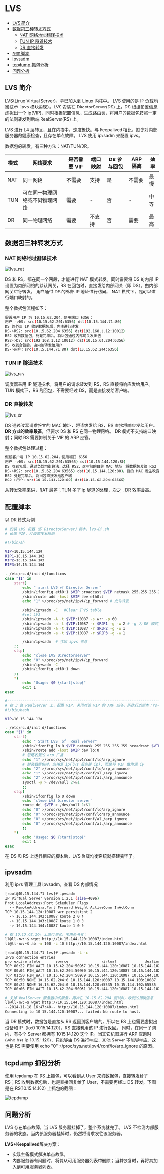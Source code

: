 ﻿#  LVS

<!-- vim-markdown-toc GFM -->
* [LVS 简介](#lvs-简介)
* [数据包三种转发方式](#数据包三种转发方式)
    * [NAT 网络地址翻译技术](#nat-网络地址翻译技术)
    * [TUN IP 隧道技术](#tun-ip-隧道技术)
    * [DR 直接转发](#dr-直接转发)
* [配置脚本](#配置脚本)
* [ipvsadm](#ipvsadm)
* [tcpdump 抓包分析](#tcpdump-抓包分析)
* [问题分析](#问题分析)

<!-- vim-markdown-toc -->
## LVS 简介

[LVS](http://www.linuxvirtualserver.org/)(Linux Virtual Server)，早已加入到 Linux 内核中。
LVS 使用的是 IP 负载均衡技术 (ipvs 模块实现）。LVS 安装在 DirectorServer(DS) 上，DS 根据配置信息虚拟出一个 ip(VIP)，同时根据配置信息，生成路由表，将用户的数据包按照一定的法则转发到后端 RealServer(RS) 上。

LVS 进行 L4 层转发，且在内核中，速度极快。与 Keepalived 相比，缺少对内部服务器的健康检查，且存在单点故障。
LVS 使用 ipvsadm 来配置 ipvs。

数据包的转发，有三种方法：NAT/TUN/DR。

| 模式 | 网络要求 | 是否需要 VIP | 端口映射 | DS 参与回包 | ARP 隔离 | 效率 |
| ---- | ----------------------- | ----------- | -------- | ---------- | ------- | ---- |
| NAT | 同一网段 | 不需要 | 支持 | 是 | 不需要  | 最慢 |
| TUN | 可在同一物理网络或不同物理网络 | 需要 | - | 否 | - | 中等 |
| DR | 同一物理网络 | 需要 | 不支持 | 否 | 需要 | 最高 |

## 数据包三种转发方式

### NAT 网络地址翻译技术

![lvs_nat](./../../images/HA/lvs_nat.png)

DS 和 RS，都在同一个网段，才能进行 NAT 模式转发。同时需要将 DS 的内部 IP 设置为内部网络的默认网关，RS 在回包时，直接发给内部网关（即 DS），由内部网关进行转发。
用户通过 DS 的外部 IP 地址进行访问。
NAT 模式下，是可以进行端口映射的。

整个数据包流程如下：
```sh
假设用户 IP 为 10.15.62.204，使用端口 6356；
用户 ->DS: src(10.15.62.204:6356) dst(10.15.144.71:80)
DS 的外部 IP 收到数据包后，内核进行转发
DS->RS2: src(10.15.62.204:6356) dst(192.168.1.12:10012)
RS2 收到数据包，处理完毕后，将回包通过内部网关发出去
RS2->DS: src(192.168.1.12:10012) dst(10.15.62.204:6356)
DS 收到会包后，由内核转发给用户
DS->用户：src(10.15.144.71:80) dst(10.15.62.204:6356)
```

### TUN IP 隧道技术

![lvs_tun](./../../images/HA/lvs_tun.png)

调度器采用 IP 隧道技术，将用户的请求转发到 RS，RS 直接将响应发给用户。
TUN 模式下，RS 的回包，不需要经过 DS，而是直接发给客户端。

### DR 直接转发

![lvs_dr](./../../images/HA/lvs_dr.png)

DS 通过改写请求报文的 MAC 地址，将请求发给 RS，RS 直接将响应发给用户。
**DR 方式的效率最高**，但要求 DS 和 RS 在同一物理网络。
DR 模式不支持端口映射；同时 RS 需要抑制关于 VIP 的 ARP 应答。

整个数据包处理过程：
```sh
假设客户端 IP 10.15.62.204，使用端口 6356
用户 ->DS: src(10.15.62.204:63565) dst(10.15.144.120:80)
DS 收到包后，通过负载均衡算法，选择 RS2，改写包的目的 MAC 地址，将数据包发给 RS2
DS->RS2: src(10.15.62.204:63565) dst(10.15.144.120:80)，目的 MAC 发生改变
RS2 处理完毕后，将回包直接发给客户端
RS2->用户：src(10.15.144.120:80) dst(10.15.62.204:63565)
```
从转发效率来讲，NAT 最差；TUN 多了 ip 隧道的处理，次之；DR 效率最高。

## 配置脚本
以 DR 模式为例
```sh
# 安装 LVS 机器（即 DirectorServer）脚本，lvs-DR.sh
# 设置 VIP，并设置转发规则

#!/bin/sh

VIP=10.15.144.120
RIP1=10.15.144.102
RIP2=10.15.144.103
RIP3=10.15.144.104

. /etc/rc.d/init.d/functions
case "$1" in
    start)
        echo " start LVS of Director Server"
        /sbin/ifconfig eth0:1 $VIP broadcast $VIP netmask 255.255.255.255 up # 添加虚拟设备 eth0:1 和虚拟 IP
        /sbin/route add -host $VIP dev eth0:1
        echo "1" >/proc/sys/net/ipv4/ip_forward # 允许转发

        /sbin/ipvsadm -C   #Clear IPVS table
        #set LVS
        /sbin/ipvsadm -A -t $VIP:10087 -s wrr -p 60
        /sbin/ipvsadm -a -t $VIP:10087 -r $RIP1 -g -w 2 # -g 为 DR 模式， -w 为权重
        /sbin/ipvsadm -a -t $VIP:10087 -r $RIP2 -g -w 1
        /sbin/ipvsadm -a -t $VIP:10087 -r $RIP3 -g -w 1

        /sbin/ipvsadm  # 打印 ipvs 信息
    ;;
    stop)
        echo "close LVS Directorserver"
        echo "0" >/proc/sys/net/ipv4/ip_forward
        /sbin/ipvsadm -C
        /sbin/ifconfig eth0:1 down
    ;;
    *)
        echo "Usage: $0 {start|stop}"
        exit 1
esac

#-----------------------------------------------------------------------
# 在 3 台 RealServer 上，配置 VIP，关闭对该 VIP 的 ARP 应答，所执行的脚本：rs-DR.sh
#!/bin/bash

VIP=10.15.144.120

. /etc/rc.d/init.d/functions
case "$1" in
    start)
        echo " Start LVS  of  Real Server"
        /sbin/ifconfig lo:0 $VIP netmask 255.255.255.255 broadcast $VIP up
        /sbin/route add -host $VIP dev lo:0
        # 忽略收到的 arp 广播
        echo "1" >/proc/sys/net/ipv4/conf/lo/arp_ignore
        # 封装数据包时，忽略源 ip(lvs 服务器 ip), 而是将 VIP 做为源 ip
        echo "2" >/proc/sys/net/ipv4/conf/lo/arp_announce
        echo "1" >/proc/sys/net/ipv4/conf/all/arp_ignore
        echo "2" >/proc/sys/net/ipv4/conf/all/arp_announce
        sysctl -p > /dev/null 2>&1
        ;;
    stop)
        /sbin/ifconfig lo:0 down
        echo "close LVS Director server"
        route del $VIP > /dev/null 2>&1
        echo "0" >/proc/sys/net/ipv4/conf/lo/arp_ignore
        echo "0" >/proc/sys/net/ipv4/conf/lo/arp_announce
        echo "0" >/proc/sys/net/ipv4/conf/all/arp_ignore
        echo "0" >/proc/sys/net/ipv4/conf/all/arp_announce
        ;;
    *)
        echo "Usage: $0 {start|stop}"
        exit 1
esac
```
在 DS 和 RS 上运行相应的脚本后，LVS 负载均衡系统就搭建完毕了。

## ipvsadm

利用 ipvs 管理工具 ipvsadm，查看 DS 内部情况
```sh
[root@10.15.144.71 lvs]# ipvsadm
IP Virtual Server version 1.2.1 (size=4096)
Prot LocalAddress:Port Scheduler Flags
  -> RemoteAddress:Port Forward Weight ActiveConn InActConn
TCP 10.15.144.120:10087 wrr persistent 2
  -> 10.15.144.102:10087 Route 2 0 4
  -> 10.15.144.103:10087 Route 1 0 0
  -> 10.15.144.104:10087 Route 1 0 0

# 在 10.15.62.204 上进行测试，常用命令有：
ll@ll-rw:~$ wget http://10.15.144.120:10087/index.html
ll@ll-rw:~$ ab -n 100 -c 10 http://10.15.144.120:10087/index.html

[root@10.15.144.71 lvs]# ipvsadm -L -c
IPVS connection entries
pro expire state       source               virtual             destination
TCP 00:22 FIN_WAIT 10.15.62.204:50937 10.15.144.120:10087 10.15.144.102:10087
TCP 00:04 FIN_WAIT 10.15.62.204:50930 10.15.144.120:10087 10.15.144.102:10087
TCP 01:50 FIN_WAIT 10.15.62.204:50959 10.15.144.120:10087 10.15.144.103:10087
TCP 00:50 NONE 10.15.62.204:0 10.15.144.120:10087 10.15.144.103:10087
TCP 00:22 NONE 10.15.62.204:0 10.15.144.120:65535 10.15.144.102:65535
TCP 00:06 FIN_WAIT 10.15.62.204:50931 10.15.144.120:10087 10.15.144.102:10087

# 关掉 RealServer 服务器中的服务，再次在 10.15.62.204 测试时，收到的错误信息
ll@ll-rw:~$ wget http://10.15.144.120:10087/index.html
--2014-11-18 16:47:40-- http://10.15.144.120:10087/index.html
Connecting to 10.15.144.120:10087... failed: No route to host.
```
当 DR 模式时，数据包是直接从 RS 返回到客户端的，所以在 RS 上也需要虚拟出设备和 IP（lo:0 10.15.14.120）。RS 直接利用该 IP 进行返回。
同时，在同一子网内，有多个 Server 都拥有 10.15.14.120 这个 IP。当其它机器进行 ARP 查询时 (who has ip 10.15.1.120)，只能够由 DS 进行响应，其他 Server 不能够响应。这也是 RS 需要使用 echo "0" >/proc/sys/net/ipv4/conf/lo/arp_ignore 的原因。

## tcpdump 抓包分析
使用 tcpdump 在 DS 上抓包，可以看到从 User 来的数据包，直接转发给了 RS；RS 收到数据包后，也是直接回复给了 User，不需要再经过 DS 转发。下图是在 RS(10.15.14.102) 上抓包的截图：

![tcpdump](./../../images/HA/tcpdump.png)

## 问题分析
LVS 存在单点故障。当 LVS 服务器挂掉了，整个系统就完了。
LVS 不检测内部服务器的状态。当内部服务器挂掉时，仍然将请求发往该服务器。

**LVS+Keepalived**解决方案：
- 实现主备模式解决单点故障。
- 内部服务器有问题时，将其从可用服务器列表中删除；当其恢复时，再将其加入到可用服务器列表。
